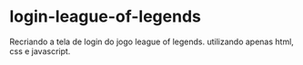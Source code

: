 # login-league-of-legends
Recriando a tela de login do jogo league of legends. utilizando apenas html, css e javascript.
